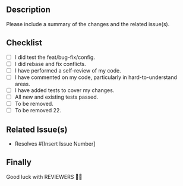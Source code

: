 ## Description

Please include a summary of the changes and the related issue(s).

## Checklist

- [ ] I did test the feat/bug-fix/config.
- [ ] I did rebase and fix conflicts.
- [ ] I have performed a self-review of my code.
- [ ] I have commented on my code, particularly in hard-to-understand areas.
- [ ] I have added tests to cover my changes.
- [ ] All new and existing tests passed.
- [ ] To be removed.
- [ ] To be removed 22.

## Related Issue(s)

- Resolves #[Insert Issue Number]

## Finally

Good luck with REVIEWERS :male_detective:
